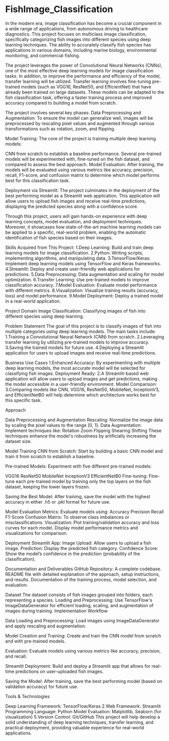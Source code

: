 # FishImage_Classification

In the modern era, image classification has become a crucial component in a wide range of applications, from autonomous driving to healthcare diagnostics. This project focuses on multiclass image classification, specifically categorizing fish images into different species using deep learning techniques. The ability to accurately classify fish species has applications in various domains, including marine biology, environmental monitoring, and commercial fishing.

The project leverages the power of Convolutional Neural Networks (CNNs), one of the most effective deep learning models for image classification tasks. In addition, to improve the performance and efficiency of the model, transfer learning will be utilized. Transfer learning involves fine-tuning pre-trained models (such as VGG16, ResNet50, and EfficientNet) that have already been trained on large datasets. These models can be adapted to the fish classification task, offering a faster training process and improved accuracy compared to building a model from scratch.

The project involves several key phases: Data Preprocessing and Augmentation: To ensure the model can generalize well, images will be preprocessed by rescaling pixel values and augmented through various transformations such as rotation, zoom, and flipping.

Model Training: The core of the project is training multiple deep learning models:

CNN from scratch to establish a baseline performance. Several pre-trained models will be experimented with, fine-tuned on the fish dataset, and compared to assess the best approach. Model Evaluation: After training, the models will be evaluated using various metrics like accuracy, precision, recall, F1-score, and confusion matrix to determine which model performs best for this classification task.

Deployment via Streamlit: The project culminates in the deployment of the best performing model as a Streamlit web application. This application will allow users to upload fish images and receive real-time predictions, displaying the predicted species along with a confidence score.

Through this project, users will gain hands-on experience with deep learning concepts, model evaluation, and deployment techniques. Moreover, it showcases how state-of-the-art machine learning models can be applied to a specific, real-world problem, enabling the automatic identification of fish species based on their images.

Skills Acquired from This Project: 1.Deep Learning: Build and train deep learning models for image classification. 2.Python: Writing scripts, implementing algorithms, and manipulating data. 3.TensorFlow/Keras: Implement deep learning models using TensorFlow and Keras frameworks. 4.Streamlit: Deploy and create user-friendly web applications for predictions. 5.Data Preprocessing: Data augmentation and scaling for model optimization. 6.Transfer Learning: Use pre-trained models to improve classification accuracy. 7.Model Evaluation: Evaluate model performance with different metrics. 8.Visualization: Visualize training results (accuracy, loss) and model performance. 9.Model Deployment: Deploy a trained model in a real-world application.

Project Domain Image Classification: Classifying images of fish into different species using deep learning.

Problem Statement The goal of this project is to classify images of fish into multiple categories using deep learning models. The main tasks include: 1.Training a Convolutional Neural Network (CNN) from scratch. 2.Leveraging transfer learning by utilizing pre-trained models to improve accuracy. 3.Saving the trained models for future use. 4.Deploying a Streamlit application for users to upload images and receive real-time predictions.

Business Use Cases 1.Enhanced Accuracy: By experimenting with multiple deep learning models, the most accurate model will be selected for classifying fish images. Deployment Ready: 2.A Streamlit-based web application will allow users to upload images and get predictions, making the model accessible in a user-friendly environment. Model Comparison: 3.Comparing models like CNN, VGG16, ResNet50, MobileNet, InceptionV3, and EfficientNetB0 will help determine which architecture works best for this specific task.

Approach

Data Preprocessing and Augmentation Rescaling: Normalize the image data by scaling the pixel values to the range [0, 1]. Data Augmentation: Implement techniques like: Rotation Zoom Flipping Shearing Shifting These techniques enhance the model's robustness by artificially increasing the dataset size.

Model Training CNN from Scratch: Start by building a basic CNN model and train it from scratch to establish a baseline.

Pre-trained Models: Experiment with five different pre-trained models:

VGG16 ResNet50 MobileNet InceptionV3 EfficientNetB0 Fine-tuning: Fine-tune each pre-trained model by training only the top layers on the fish dataset, keeping the lower layers frozen.

Saving the Best Model: After training, save the model with the highest accuracy in either .h5 or .pkl format for future use.

Model Evaluation Metrics: Evaluate models using: Accuracy Precision Recall F1-Score Confusion Matrix: To observe class imbalances or misclassifications.
Visualization: Plot training/validation accuracy and loss curves for each model. Display model performance metrics and visualizations for comparison.

Deployment Streamlit App: Image Upload: Allow users to upload a fish image. Prediction: Display the predicted fish category. Confidence Score: Show the model’s confidence in the prediction (probability of the classification).

Documentation and Deliverables GitHub Repository: A complete codebase. README file with detailed explanation of the approach, setup instructions, and results. Documentation of the training process, model selection, and evaluation.

Dataset The dataset consists of fish images grouped into folders, each representing a species. Loading and Preprocessing: Use TensorFlow's ImageDataGenerator for efficient loading, scaling, and augmentation of images during training. Implementation Workflow

Data Loading and Preprocessing: Load images using ImageDataGenerator and apply rescaling and augmentation.

Model Creation and Training: Create and train the CNN model from scratch and with pre-trained models.

Evaluation: Evaluate models using various metrics like accuracy, precision, and recall.

Streamlit Deployment: Build and deploy a Streamlit app that allows for real-time predictions on user-uploaded fish images.

Saving the Model: After training, save the best performing model (based on validation accuracy) for future use.

Tools & Technologies

Deep Learning Framework: TensorFlow/Keras 2.Web Framework: Streamlit
Programming Language: Python
Model Evaluation: Matplotlib, Seaborn (for visualization) 5.Version Control: Git/GitHub
This project will help develop a solid understanding of deep learning techniques, transfer learning, and practical deployment, providing valuable experience for real-world applications.
